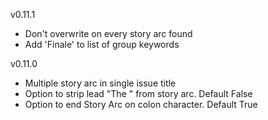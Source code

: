 v0.11.1
- Don't overwrite on every story arc found
- Add 'Finale' to list of group keywords

v0.11.0
- Multiple story arc in single issue title
- Option to strip lead "The " from story arc. Default False
- Option to end Story Arc on colon character. Default True